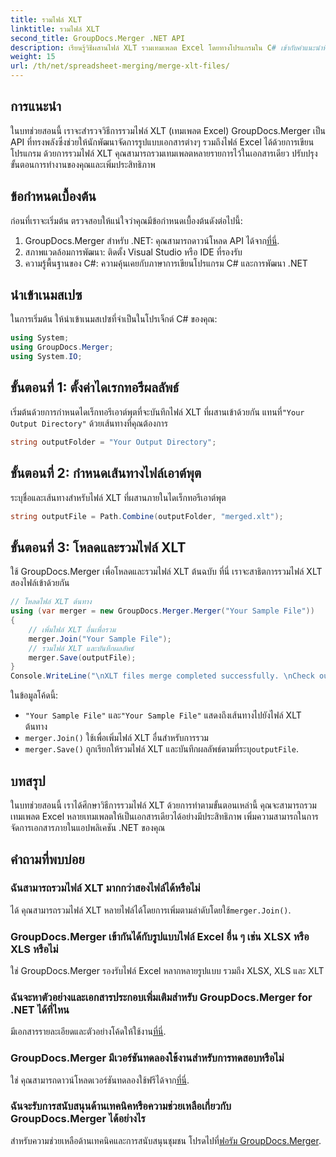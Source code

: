```yaml
---
title: รวมไฟล์ XLT
linktitle: รวมไฟล์ XLT
second_title: GroupDocs.Merger .NET API
description: เรียนรู้วิธีผสานไฟล์ XLT รวมเทมเพลต Excel โดยทางโปรแกรมใน C# เข้ากับคำแนะนำทีละขั้นตอนนี้
weight: 15
url: /th/net/spreadsheet-merging/merge-xlt-files/
---
```

## การแนะนำ
ในบทช่วยสอนนี้ เราจะสำรวจวิธีการรวมไฟล์ XLT (เทมเพลต Excel) GroupDocs.Merger เป็น API ที่ทรงพลังซึ่งช่วยให้นักพัฒนาจัดการรูปแบบเอกสารต่างๆ รวมถึงไฟล์ Excel ได้ด้วยการเขียนโปรแกรม ด้วยการรวมไฟล์ XLT คุณสามารถรวมเทมเพลตหลายรายการไว้ในเอกสารเดียว ปรับปรุงขั้นตอนการทำงานของคุณและเพิ่มประสิทธิภาพ
## ข้อกำหนดเบื้องต้น
ก่อนที่เราจะเริ่มต้น ตรวจสอบให้แน่ใจว่าคุณมีข้อกำหนดเบื้องต้นดังต่อไปนี้:
1.  GroupDocs.Merger สำหรับ .NET: คุณสามารถดาวน์โหลด API ได้จาก[ที่นี่](https://releases.groupdocs.com/merger/net/).
2. สภาพแวดล้อมการพัฒนา: ติดตั้ง Visual Studio หรือ IDE ที่รองรับ
3. ความรู้พื้นฐานของ C#: ความคุ้นเคยกับภาษาการเขียนโปรแกรม C# และการพัฒนา .NET

## นำเข้าเนมสเปซ
ในการเริ่มต้น ให้นำเข้าเนมสเปซที่จำเป็นในโปรเจ็กต์ C# ของคุณ:
```csharp
using System; 
using GroupDocs.Merger;
using System.IO;
```
## ขั้นตอนที่ 1: ตั้งค่าไดเรกทอรีผลลัพธ์
 เริ่มต้นด้วยการกำหนดไดเร็กทอรีเอาต์พุตที่จะบันทึกไฟล์ XLT ที่ผสานเข้าด้วยกัน แทนที่`"Your Output Directory"` ด้วยเส้นทางที่คุณต้องการ
```csharp
string outputFolder = "Your Output Directory";
```
## ขั้นตอนที่ 2: กำหนดเส้นทางไฟล์เอาต์พุต
ระบุชื่อและเส้นทางสำหรับไฟล์ XLT ที่ผสานภายในไดเร็กทอรีเอาต์พุต
```csharp
string outputFile = Path.Combine(outputFolder, "merged.xlt");
```
## ขั้นตอนที่ 3: โหลดและรวมไฟล์ XLT
ใช้ GroupDocs.Merger เพื่อโหลดและรวมไฟล์ XLT ต้นฉบับ ที่นี่ เราจะสาธิตการรวมไฟล์ XLT สองไฟล์เข้าด้วยกัน
```csharp
// โหลดไฟล์ XLT ต้นทาง
using (var merger = new GroupDocs.Merger.Merger("Your Sample File"))
{
    // เพิ่มไฟล์ XLT อื่นเพื่อรวม
    merger.Join("Your Sample File");
    // รวมไฟล์ XLT และบันทึกผลลัพธ์
    merger.Save(outputFile);
}
Console.WriteLine("\nXLT files merge completed successfully. \nCheck output in {0}", outputFolder);
```
ในข้อมูลโค้ดนี้:
- `"Your Sample File"` และ`"Your Sample File"` แสดงถึงเส้นทางไปยังไฟล์ XLT ต้นทาง
- `merger.Join()` ใช้เพื่อเพิ่มไฟล์ XLT อื่นสำหรับการรวม
- `merger.Save()` ถูกเรียกให้รวมไฟล์ XLT และบันทึกผลลัพธ์ตามที่ระบุ`outputFile`.

## บทสรุป
ในบทช่วยสอนนี้ เราได้ศึกษาวิธีการรวมไฟล์ XLT ด้วยการทำตามขั้นตอนเหล่านี้ คุณจะสามารถรวมเทมเพลต Excel หลายเทมเพลตให้เป็นเอกสารเดียวได้อย่างมีประสิทธิภาพ เพิ่มความสามารถในการจัดการเอกสารภายในแอปพลิเคชัน .NET ของคุณ

## คำถามที่พบบ่อย
### ฉันสามารถรวมไฟล์ XLT มากกว่าสองไฟล์ได้หรือไม่
ได้ คุณสามารถรวมไฟล์ XLT หลายไฟล์ได้โดยการเพิ่มตามลำดับโดยใช้`merger.Join()`.
### GroupDocs.Merger เข้ากันได้กับรูปแบบไฟล์ Excel อื่น ๆ เช่น XLSX หรือ XLS หรือไม่
ใช่ GroupDocs.Merger รองรับไฟล์ Excel หลากหลายรูปแบบ รวมถึง XLSX, XLS และ XLT
### ฉันจะหาตัวอย่างและเอกสารประกอบเพิ่มเติมสำหรับ GroupDocs.Merger for .NET ได้ที่ไหน
 มีเอกสารรายละเอียดและตัวอย่างโค้ดให้ใช้งาน[ที่นี่](https://tutorials.groupdocs.com/merger/net/).
### GroupDocs.Merger มีเวอร์ชันทดลองใช้งานสำหรับการทดสอบหรือไม่
 ใช่ คุณสามารถดาวน์โหลดเวอร์ชันทดลองใช้ฟรีได้จาก[ที่นี่](https://releases.groupdocs.com/).
### ฉันจะรับการสนับสนุนด้านเทคนิคหรือความช่วยเหลือเกี่ยวกับ GroupDocs.Merger ได้อย่างไร
 สำหรับความช่วยเหลือด้านเทคนิคและการสนับสนุนชุมชน โปรดไปที่[ฟอรัม GroupDocs.Merger](https://forum.groupdocs.com/c/merger/32).
